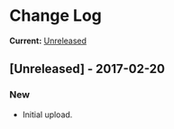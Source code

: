 # Change Log

**Current:** [Unreleased](https://github.com/Qwynn/ExpandedWoodworkingBT)

## [Unreleased] - 2017-02-20
### New
- Initial upload.

